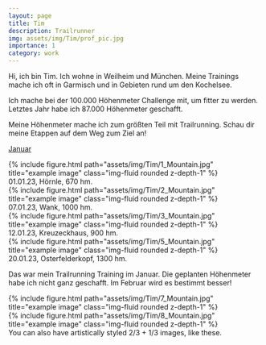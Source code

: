 ```yaml
---
layout: page
title: Tim
description: Trailrunner
img: assets/img/Tim/prof_pic.jpg
importance: 1
category: work
---
```



Hi, ich bin Tim. Ich wohne in Weilheim und München. Meine Trainings mache ich oft in Garmisch und in Gebieten rund um den Kochelsee.

Ich mache bei der 100.000 Höhenmeter Challenge mit, um fitter zu werden. Letztes Jahr habe ich 87.000 Höhenmeter geschafft.

Meine Höhenmeter mache ich zum größten Teil mit Trailrunning. Schau dir meine Etappen auf dem Weg zum Ziel an!

<p>
  <a class="btn btn-primary" data-toggle="collapse" href="#collapseJanuar" role="button" aria-expanded="false" aria-controls="collapseJanuar">
    Januar
  </a>
</p>
<div class="collapse" id="collapseJanuar">
    <div class="row">
        <div class="col-sm mt-3 mt-md-0">
            {% include figure.html path="assets/img/Tim/1_Mountain.jpg" title="example image" class="img-fluid rounded z-depth-1" %}
            <div class="caption">
            01.01.23, Hörnle, 670 hm.
            </div>
        </div>
        <div class="col-sm mt-3 mt-md-0">
            {% include figure.html path="assets/img/Tim/2_Mountain.jpg" title="example image" class="img-fluid rounded z-depth-1" %}
            <div class="caption">
            07.01.23, Wank, 1000 hm.
            </div>
        </div>
        <div class="col-sm mt-3 mt-md-0">
            {% include figure.html path="assets/img/Tim/3_Mountain.jpg" title="example image" class="img-fluid rounded z-depth-1" %}
            <div class="caption">
            12.01.23, Kreuzeckhaus, 900 hm.
            </div>
        </div>
    </div>
</div>


<div class="row">
    <div class="col-sm mt-3 mt-md-0">
        {% include figure.html path="assets/img/Tim/5_Mountain.jpg" title="example image" class="img-fluid rounded z-depth-1" %}
    </div>
</div>
<div class="caption">
    20.01.23, Osterfelderkopf, 1300 hm.
</div>

Das war mein Trailrunning Training im Januar. Die geplanten Höhenmeter habe ich nicht ganz geschafft. Im Februar wird es bestimmt besser!


<div class="row justify-content-sm-center">
    <div class="col-sm-8 mt-3 mt-md-0">
        {% include figure.html path="assets/img/Tim/7_Mountain.jpg" title="example image" class="img-fluid rounded z-depth-1" %}
    </div>
    <div class="col-sm-4 mt-3 mt-md-0">
        {% include figure.html path="assets/img/Tim/8_Mountain.jpg" title="example image" class="img-fluid rounded z-depth-1" %}
    </div>
</div>
<div class="caption">
    You can also have artistically styled 2/3 + 1/3 images, like these.
</div>


